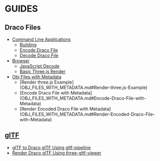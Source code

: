 # GUIDES

## Draco Files
 * [Command Line Applications](COMMAND_LINE_APPLICATIONS.md)
    * [Building](COMMAND_LINE_APPLICATIONS.md#Building)
    * [Encode Draco File](COMMAND_LINE_APPLICATIONS.md#Encode-Draco-File)
    * [Decode Draco File](COMMAND_LINE_APPLICATIONS.md#Decode-Draco-File)
  * [Browser](BROWSER.md)
    * [JavaScript Decode](BROWSER.md#JavaScript-Decode-Draco-File)
    * [Basic Three.js Render](../../javascript/example/README.md)
  * [Obj Files with Metadata](OBJ_FILES_WITH_METADATA.md)
    * [Render three.js Example] (OBJ_FILES_WITH_METADATA.md#Render-three.js-Example)
    * [Encode Draco File with Metadata] (OBJ_FILES_WITH_METADATA.md#Encode-Draco-File-with-Metadata)
    * [Render Encoded Draco File with Metadata] (OBJ_FILES_WITH_METADATA.md#Render-Encoded-Draco-File-with-Metadata)

## [glTF](GLTF.md)
  * [glTF to  Draco glTF Using gltf-pipeline](GLTF.md#Encode-Draco-glTF-Using-gltf-pipeline)
  * [Render Draco glTF Using three-gltf-viewer](GLTF.md#Render-Draco-glTF-Using-three-gltf-viewer)
